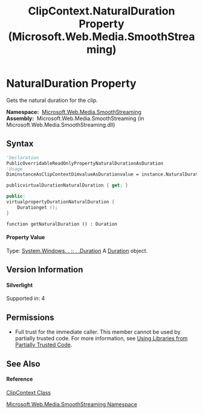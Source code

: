 ﻿---
title: ClipContext.NaturalDuration Property  (Microsoft.Web.Media.SmoothStreaming)
TOCTitle: NaturalDuration Property
ms:assetid: P:Microsoft.Web.Media.SmoothStreaming.ClipContext.NaturalDuration
ms:mtpsurl: https://msdn.microsoft.com/en-us/library/microsoft.web.media.smoothstreaming.clipcontext.naturalduration(v=VS.90)
ms:contentKeyID: 31469229
ms.date: 05/02/2012
mtps_version: v=VS.90
f1_keywords:
- Microsoft.Web.Media.SmoothStreaming.ClipContext.get_NaturalDuration
- Microsoft.Web.Media.SmoothStreaming.ClipContext.NaturalDuration
dev_langs:
- CSharp
- JScript
- VB
- c++
api_location:
- Microsoft.Web.Media.SmoothStreaming.dll
api_name:
- Microsoft.Web.Media.SmoothStreaming.ClipContext.get_NaturalDuration
- Microsoft.Web.Media.SmoothStreaming.ClipContext.NaturalDuration
api_type:
- Managed
topic_type:
- apiref
- kbSyntax
product_family_name: VS
ROBOTS: INDEX,FOLLOW
---

# NaturalDuration Property

Gets the natural duration for the clip.

**Namespace:**  [Microsoft.Web.Media.SmoothStreaming](microsoft-web-media-smoothstreaming-namespace_1.md)  
**Assembly:**  Microsoft.Web.Media.SmoothStreaming (in Microsoft.Web.Media.SmoothStreaming.dll)

## Syntax

``` vb
'Declaration
PublicOverridableReadOnlyPropertyNaturalDurationAsDuration
'Usage
DiminstanceAsClipContextDimvalueAsDurationvalue = instance.NaturalDuration
```

``` csharp
publicvirtualDurationNaturalDuration { get; }
```

``` c++
public:
virtualpropertyDurationNaturalDuration {
    Durationget ();
}
```

``` jscript
function getNaturalDuration () : Duration
```

#### Property Value

Type: [System.Windows. . :: . .Duration](https://msdn.microsoft.com/en-us/library/ms602372\(v=vs.90\))  
A [Duration](https://msdn.microsoft.com/en-us/library/ms602372\(v=vs.90\)) object.  

## Version Information

#### Silverlight

Supported in: 4  

## Permissions

  - Full trust for the immediate caller. This member cannot be used by partially trusted code. For more information, see [Using Libraries from Partially Trusted Code](https://msdn.microsoft.com/en-us/library/8skskf63\(v=vs.90\)).

## See Also

#### Reference

[ClipContext Class](clipcontext-class-microsoft-web-media-smoothstreaming_1.md)

[Microsoft.Web.Media.SmoothStreaming Namespace](microsoft-web-media-smoothstreaming-namespace_1.md)

